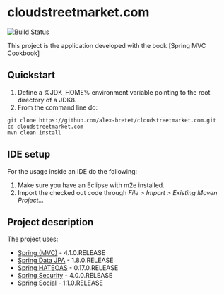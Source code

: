 # cloudstreetmarket.com

![Build Status](https://travis-ci.org/alex-bretet/cloudstreetmarket.com.svg?branch=master)

This project is the application developed with the book [Spring MVC Cookbook]

## Quickstart

1. Define a %JDK_HOME% environment variable pointing to the root directory of a JDK8.
2. From the command line do:

```
git clone https://github.com/alex-bretet/cloudstreetmarket.com.git
cd cloudstreetmarket.com
mvn clean install
```

## IDE setup

For the usage inside an IDE do the following:

1. Make sure you have an Eclipse with m2e installed.
2. Import the checked out code through *File > Import > Existing Maven Project…*

## Project description

The project uses:

- [Spring (MVC)](http://github.com/spring-projects/spring-framework) - 4.1.0.RELEASE
- [Spring Data JPA](http://github.com/spring-projects/spring-data-jpa) - 1.8.0.RELEASE
- [Spring HATEOAS](http://github.com/spring-projects/spring-hateoas) - 0.17.0.RELEASE
- [Spring Security](http://github.com/spring-projects/spring-security) - 4.0.0.RELEASE
- [Spring Social](https://github.com/spring-projects/spring-social) - 1.1.0.RELEASE
